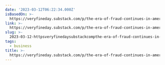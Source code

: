 ```yaml
---
date: '2023-03-12T06:22:34.000Z'
isBasedOn: >-
  https://veryfineday.substack.com/p/the-era-of-fraud-continues-in-america?publication_id=10947&post_id=107923670&isFreemail=true
link: >-
  https://veryfineday.substack.com/p/the-era-of-fraud-continues-in-america?publication_id=10947&post_id=107923670&isFreemail=true
slug: >-
  2023-03-12-httpsveryfinedaysubstackcompthe-era-of-fraud-continues-in-americapublicationid10947andpostid107923670andisfreemailtrue
tags:
  - business
title: >-
  https://veryfineday.substack.com/p/the-era-of-fraud-continues-in-america?publication_id=10947&post_id=107923670&isFreemail=true
---
```


